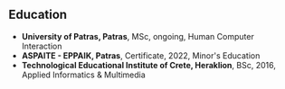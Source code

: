 ## Education

- **University of Patras, Patras**, MSc, ongoing, Human Computer Interaction
- **ASPAITE - EPPAIK, Patras**, Certificate, 2022, Minor's Education
- **Technological Educational Institute of Crete, Heraklion**, BSc, 2016, Applied Informatics & Multimedia
